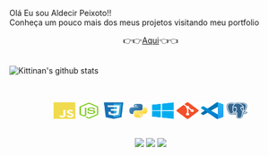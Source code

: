 Olá Eu sou Aldecir Peixoto!! </br>
Conheça um pouco mais dos meus projetos visitando meu portfolio </br>
<div align="center">
  👉👉<a href="https://aldecirpeixoto.tech/" target="_blank">Aqui</a>👈👈
</div>
</br>

![Kittinan's github stats](https://github-readme-stats.vercel.app/api?username=AldecirMaia&show_icons=true&title_color=fff&icon_color=79ff97&text_color=9f9f9f&bg_color=151515)


</br>
<div align="center" style="display: inline_block"><br>
  <img align="center" alt="Aldecir-Js" height="30" width="40" src="https://raw.githubusercontent.com/devicons/devicon/master/icons/javascript/javascript-plain.svg">
  <img align="center" alt="Aldecir-Node" height="30" width="40" src="https://raw.githubusercontent.com/devicons/devicon/master/icons/nodejs/nodejs-plain.svg">
  <img align="center" alt="Aldecir-CSS" height="30" width="40" src="https://raw.githubusercontent.com/devicons/devicon/master/icons/css3/css3-original.svg">
  <img align="center" alt="Aldecir-Python" height="30" width="40" src="https://raw.githubusercontent.com/devicons/devicon/master/icons/python/python-original.svg">
  <img align="center" alt="Aldecir-Windows" height="30" width="40" src="https://raw.githubusercontent.com/devicons/devicon/master/icons/windows8/windows8-original.svg">
  <img align="center" alt="Aldecir-Git" height="30" width="40" src="https://raw.githubusercontent.com/devicons/devicon/master/icons/git/git-original.svg">
  <img align="center" alt="Aldecir-VsCode" height="30" width="40" src="https://raw.githubusercontent.com/devicons/devicon/master/icons/vscode/vscode-original.svg">
  <img align="center" alt="Aldecir-PostgreSQL" height="30" width="40" src="https://raw.githubusercontent.com/devicons/devicon/master/icons/postgresql/postgresql-plain.svg">
</div>

<div align="center">
</br>
</br>
  <a href="https://www.instagram.com/aldecirpeixoto/" target="_blank"><img src="https://img.shields.io/badge/Instagram-E4405F?style=for-the-badge&logo=instagram&logoColor=white" target="_blank"></a>
  <a href="https://www.youtube.com/@aldecirpeixoto9117" target="_blank"><img src="https://img.shields.io/badge/YouTube-FF0000?style=for-the-badge&logo=youtube&logoColor=white" target="_blank"></a>
  <a href="https://www.linkedin.com/in/aldecir-peixoto-07b99b53/" target="_blank"><img src="https://img.shields.io/badge/LinkedIn-0077B5?style=for-the-badge&logo=linkedin&logoColor=white" target="_blank"></a>
  
  </br>
</div>
